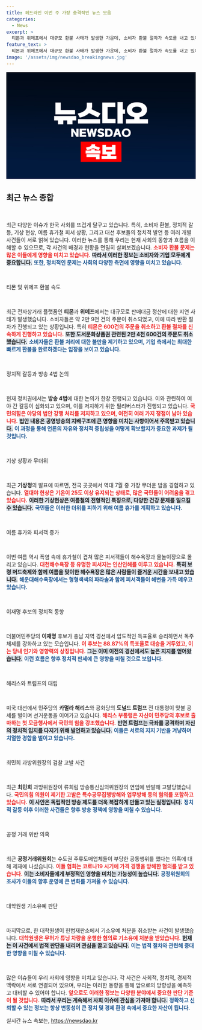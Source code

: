 ```yaml
---
title: 헤드라인 이번 주 가장 충격적인 뉴스 모음
categories:
  - News
excerpt: >
  티몬과 위메프에서 대규모 환불 사태가 발생한 가운데, 소비자 환불 절차가 속도를 내고 있다. 특히, 티몬은 2만4천600건의 상품권 선주문을 포함해 약 600건의 주문을 취소했다. 소비자들은 빠른 환불을 기대하고 있다.
feature_text: >
  티몬과 위메프에서 대규모 환불 사태가 발생한 가운데, 소비자 환불 절차가 속도를 내고 있다. 특히, 티몬은 2만4천600건의 상품권 선주문을 포함해 약 600건의 주문을 취소했다. 소비자들은 빠른 환불을 기대하고 있다.
image: '/assets/img/newsdao_breakingnews.jpg'
---
```


<p><img src="/assets/img/newsdao_breakingnews.jpg" alt="koreaapp 속보" /></p>

<h2 data-ke-size="size26">최근 뉴스 종합</h2>

<p data-ke-size="size16">&nbsp;</p>

<p>최근 다양한 이슈가 한국 사회를 뜨겁게 달구고 있습니다. 특히, 소비자 환불, 정치적 갈등, 기상 현상, 여름 휴가철 피서 상황, 그리고 대선 후보들의 정치적 발언 등 여러 개별 사건들이 서로 얽혀 있습니다. 이러한 뉴스를 통해 우리는 현재 사회의 동향과 흐름을 이해할 수 있으므로, 각 사건의 배경과 현황을 면밀히 살펴보겠습니다. <b><span style="color: #ee2323;">소비자 환불 문제는 많은 이들에게 영향을 미치고 있습니다.</span></b> <b><span style="background-color: #21538527;">따라서 이러한 정보는 소비자와 기업 모두에게 중요합니다.</span></b> <b><span style="color: #1a5490;">또한, 정치적인 문제는 사회의 다양한 측면에 영향을 미치고 있습니다.</span></b></p>

<p data-ke-size="size16">&nbsp;</p>

<p>티몬 및 위메프 환불 속도</p>

<p data-ke-size="size16">&nbsp;</p>

<p>최근 전자상거래 플랫폼인 <b>티몬</b>과 <b>위메프</b>에서는 대규모로 판매대금 정산에 대한 지연 사태가 발생했습니다. 소비자들은 약 2만 9천 건의 주문이 취소되었고, 이에 따라 반환 절차가 진행되고 있는 상황입니다. 특히 <b><span style="color: #ee2323;">티몬은 600건의 주문을 취소하고 환불 절차를 신속하게 진행하고 있습니다.</span></b> <b><span style="background-color: #21538527;">또한 도서문화상품권 관련된 2만 4천 600건의 주문도 취소했습니다.</span></b> <b><span style="color: #1a5490;">소비자들은 환불 처리에 대한 불만을 제기하고 있으며, 기업 측에서는 최대한 빠르게 환불을 완료하겠다는 입장을 보이고 있습니다.</span></b> </p>

<p data-ke-size="size16">&nbsp;</p>

<p>정치적 갈등과 방송 4법 논의</p>

<p data-ke-size="size16">&nbsp;</p>

<p>현재 정치권에서는 <b>방송 4법</b>에 대한 논의가 한창 진행되고 있습니다. 이와 관련하여 여야 간 갈등이 심화되고 있으며, 이를 저지하기 위한 필리버스터가 진행되고 있습니다. <b><span style="color: #ee2323;">국민의힘은 야당의 법안 강행 처리를 저지하고 있으며, 여전히 여러 가지 쟁점이 남아 있습니다.</span></b> <b><span style="background-color: #21538527;">법안 내용은 공영방송의 지배구조에 큰 영향을 미치는 사항이어서 주목받고 있습니다.</span></b> <b><span style="color: #1a5490;">이 과정을 통해 언론의 자유와 정치적 중립성을 어떻게 확보할지가 중요한 과제가 될 것입니다.</span></b></p>

<p data-ke-size="size16">&nbsp;</p>

<p>기상 상황과 무더위</p>

<p data-ke-size="size16">&nbsp;</p>

<p>최근 <b>기상청</b>의 발표에 따르면, 전국 곳곳에서 역대 7월 중 가장 무더운 밤을 경험하고 있습니다. <b><span style="color: #ee2323;">열대야 현상은 기온이 25도 이상 유지되는 상태로, 많은 국민들이 어려움을 겪고 있습니다.</span></b> <b><span style="background-color: #21538527;">이러한 기상현상은 여름철의 전형적인 특징으로, 다양한 건강 문제를 일으킬 수 있습니다.</span></b> <b><span style="color: #1a5490;">국민들은 이러한 더위를 피하기 위해 여름 휴가를 계획하고 있습니다.</span></b></p>

<p data-ke-size="size16">&nbsp;</p>

<p>여름 휴가와 피서객 증가</p>

<p data-ke-size="size16">&nbsp;</p>

<p>이번 여름 역시 폭염 속에 휴가철이 겹쳐 많은 피서객들이 해수욕장과 물놀이장으로 몰리고 있습니다. <b><span style="color: #ee2323;">대천해수욕장 등 유명한 피서지는 인산인해를 이루고 있습니다.</span></b> <b><span style="background-color: #21538527;">특히 보령 머드축제와 함께 여름을 맞이한 해수욕장은 많은 사람들이 즐거운 시간을 보내고 있습니다.</span></b> <b><span style="color: #1a5490;">해운대해수욕장에서는 형형색색의 파라솔과 함께 피서객들이 해변을 가득 메우고 있습니다.</span></b></p>

<p data-ke-size="size16">&nbsp;</p>

<p>이재명 후보의 정치적 동향</p>

<p data-ke-size="size16">&nbsp;</p>

<p>더불어민주당의 <b>이재명</b> 후보가 충남 지역 경선에서 압도적인 득표율로 승리하면서 독주 체제를 강화하고 있는 모습입니다. <b><span style="color: #ee2323;">이 후보는 88.87%의 득표율로 대승을 거두었고, 이는 당내 인기와 영향력의 상징입니다.</span></b> <b><span style="background-color: #21538527;">그는 이미 이전의 경선에서도 높은 지지를 얻어왔습니다.</span></b> <b><span style="color: #1a5490;">이런 흐름은 향후 정치적 판세에 큰 영향을 미칠 것으로 보입니다.</span></b></p>

<p data-ke-size="size16">&nbsp;</p>

<p>해리스와 트럼프의 대립</p>

<p data-ke-size="size16">&nbsp;</p>

<p>미국 대선에서 민주당의 <b>카멀라 해리스</b>와 공화당의 <b>도널드 트럼프</b> 전 대통령이 맞불 공세를 벌이며 선거운동을 이어가고 있습니다. <b><span style="color: #ee2323;">해리스 부통령은 자신이 민주당의 후보로 출마하는 첫 모금행사에서 국민의 힘을 강조했습니다.</span></b> <b><span style="background-color: #21538527;">반면 트럼프는 극좌를 공격하며 자신의 정치적 입지를 다지기 위해 발언하고 있습니다.</span></b> <b><span style="color: #1a5490;">이들은 서로의 지지 기반을 겨냥하며 치열한 경합을 벌이고 있습니다.</span></b></p>

<p data-ke-size="size16">&nbsp;</p>

<p>최민희 과방위원장의 검찰 고발 사건</p>

<p data-ke-size="size16">&nbsp;</p>

<p>최근 <b>최민희</b> 과방위원장이 류희림 방송통신심의위원장의 연임에 반발해 고발당했습니다. <b><span style="color: #ee2323;">국민의힘 의원이 제기한 고발은 특수공무집행방해와 업무방해 등의 혐의를 포함하고 있습니다.</span></b> <b><span style="background-color: #21538527;">이 사안은 독립적인 방송 제도를 더욱 복잡하게 만들고 있는 실정입니다.</span></b> <b><span style="color: #1a5490;">정치적 갈등 이후 이러한 사건들은 향후 방송 정책에 영향을 미칠 수 있습니다.</span></b></p>

<p data-ke-size="size16">&nbsp;</p>

<p>공정 거래 위반 의혹</p>

<p data-ke-size="size16">&nbsp;</p>

<p>최근 <b>공정거래위원회</b>는 수도권 주류도매업체들이 부당한 공동행위를 했다는 의혹에 대해 제재에 나섰습니다. <b><span style="color: #ee2323;">이들 협회는 코로나19 시기에 가격 경쟁을 방해한 혐의를 받고 있습니다.</span></b> <b><span style="background-color: #21538527;">이는 소비자들에게 부정적인 영향을 미치는 가능성이 높습니다.</span></b> <b><span style="color: #1a5490;">공정위원회의 조사가 이들의 향후 운영에 큰 변화를 가져올 수 있습니다.</span></b></p>

<p data-ke-size="size16">&nbsp;</p>

<p>대학원생 기소유예 판단</p>

<p data-ke-size="size16">&nbsp;</p>

<p>마지막으로, 한 대학원생이 헌법재판소에서 기소유예 처분을 취소받는 사건이 발생했습니다. <b><span style="color: #ee2323;">대학원생은 무허가 튜닝 차량을 운행한 혐의로 기소유예 처분을 받았습니다.</span></b> <b><span style="background-color: #21538527;">헌재는 이 사건에서 법적 판단을 내리며 관심을 끌고 있습니다.</span></b> <b><span style="color: #1a5490;">이는 법적 절차와 관련해 중대한 영향을 미칠 수 있습니다.</span></b></p>

<p data-ke-size="size16">&nbsp;</p>

<p>많은 이슈들이 우리 사회에 영향을 미치고 있습니다. 각 사건은 사회적, 정치적, 경제적 맥락에서 서로 연결되어 있으며, 우리는 이러한 동향을 통해 앞으로의 방향성을 예측하고 대비할 수 있어야 합니다. <b><span style="color: #ee2323;">앞으로도 이러한 정보는 다양한 분야에서 중요한 판단 기준이 될 것입니다.</span></b> <b><span style="background-color: #21538527;">따라서 우리는 계속해서 사회 이슈에 관심을 가져야 합니다.</span></b> <b><span style="color: #1a5490;">정확하고 신뢰할 수 있는 정보는 항상 변동성이 큰 정치 및 경제 환경 속에서 중요한 자산이 됩니다.</span></b></p>
실시간 뉴스 속보는, <a href="https://newsdao.kr" rel="dofollow">https://newsdao.kr</a>


